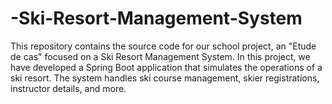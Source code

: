# -Ski-Resort-Management-System
This repository contains the source code for our school project, an "Etude de cas" focused on a Ski Resort Management System. In this project, we have developed a Spring Boot application that simulates the operations of a ski resort. The system handles ski course management, skier registrations, instructor details, and more.
